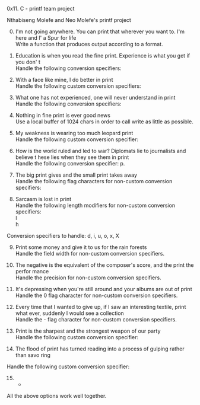 0x11. C - printf team project

Nthabiseng Molefe and Neo Molefe's printf project                                                                     
                                                                                   
0. I'm not going anywhere. You can print that wherever you want to. I'm here and I'
 a Spur for life                                                                    
Write a function that produces output according to a format.                        
                                                                                   
                                                                                   
1. Education is when you read the fine print. Experience is what you get if you don'
t                                                                                  
Handle the following conversion specifiers:

2. With a face like mine, I do better in print                                      
Handle the following custom conversion specifiers:                                  
                                                                                   
3. What one has not experienced, one will never understand in print                
Handle the following conversion specifiers:                                        
                                                                                   
4. Nothing in fine print is ever good news                                          
Use a local buffer of 1024 chars in order to call write as little as possible.      
                                                                                   
5. My weakness is wearing too much leopard print                                    
Handle the following custom conversion specifier:

6. How is the world ruled and led to war? Diplomats lie to journalists and believe t
hese lies when they see them in print                                              
Handle the following conversion specifier: p.                                      
                                                                                   
7. The big print gives and the small print takes away                              
Handle the following flag characters for non-custom conversion specifiers:          
                                                                                   
8. Sarcasm is lost in print                                                        
Handle the following length modifiers for non-custom conversion specifiers:                                    
l                                                      
h                                                                                  

Conversion specifiers to handle: d, i, u, o, x, X                                  
                                                                                  
9. Print some money and give it to us for the rain forests                          
Handle the field width for non-custom conversion specifiers.                        
                                                                                   
10. The negative is the equivalent of the composer's score, and the print the perfor
mance                                                                              
Handle the precision for non-custom conversion specifiers.                          
                                                                                   
11. It's depressing when you're still around and your albums are out of print      
Handle the 0 flag character for non-custom conversion specifiers.                  
                                                                                   
12. Every time that I wanted to give up, if I saw an interesting textile, print what
 ever, suddenly I would see a collection                                            
Handle the - flag character for non-custom conversion specifiers.                  
                                                                                  
13. Print is the sharpest and the strongest weapon of our party                    
Handle the following custom conversion specifier:                                  
                                                                                   
14. The flood of print has turned reading into a process of gulping rather than savo
ring                                                                              

Handle the following custom conversion specifier:                                  
                                                                                   
15. *                                                                              
All the above options work well together.
